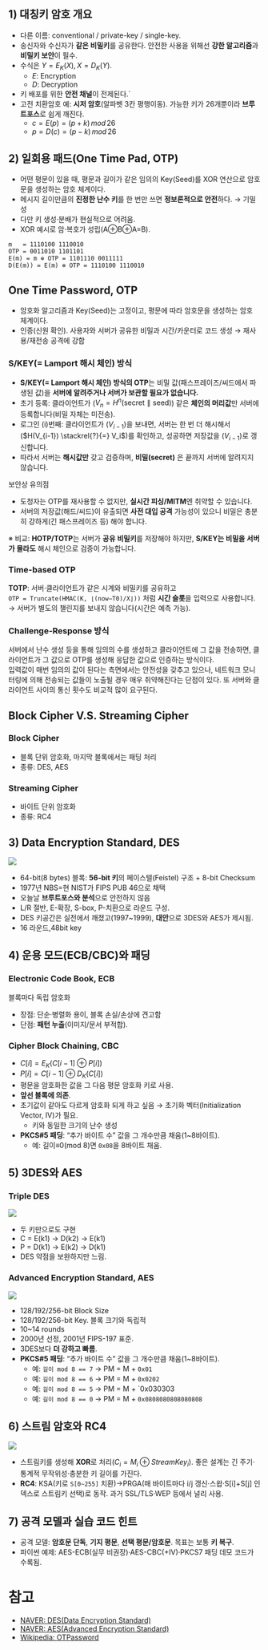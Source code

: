 ## 1) 대칭키 암호 개요

- 다른 이름: conventional / private-key / single-key.
- 송신자와 수신자가 **같은 비밀키**를 공유한다. 안전한 사용을 위해선 **강한 알고리즘**과 **비밀키 보안**이 필수.
- 수식은 $Y=E_K(X), X=D_K(Y)$.
	- $E$: Encryption
	- $D$: Decryption
- 키 배포를 위한 **안전 채널**이 전제된다.`
- 고전 치환암호 예: **시저 암호**(알파벳 3칸 평행이동). 가능한 키가 26개뿐이라 **브루트포스**로 쉽게 깨진다.
	- $c = E(p) = (p+k) \, mod \, 26$
	- $p = D(c) = (p- k) \, mod \, 26$

## 2) 일회용 패드(One Time Pad, OTP)

- 어떤 평문이 있을 때, 평문과 길이가 같은 임의의 Key(Seed)를 XOR 연산으로 암호문을 생성하는 암호 체계이다.
- 메시지 길이만큼의 **진정한 난수 키**를 한 번만 쓰면 **정보론적으로 안전**하다. → 기밀성
- 다만 키 생성·분배가 현실적으로 어려움.
- XOR 예시로 암·복호가 성립(A⊕B⊕A=B).
```
m   = 1110100 1110010
OTP = 0011010 1101101
E(m) = m ⊕ OTP = 1101110 0011111
D(E(m)) = E(m) ⊕ OTP = 1110100 1110010
```

## One Time Password, OTP

- 암호화 알고리즘과 Key(Seed)는 고정이고, 평문에 따라 암호문을 생성하는 암호 체계이다.
- 인증(신원 확인). 사용자와 서버가 공유한 비밀과 시간/카운터로 코드 생성 → 재사용/재전송 공격에 강함

### S/KEY(= Lamport 해시 체인) 방식

- **S/KEY(= Lamport 해시 체인) 방식의 OTP**는 비밀 값(패스프레이즈/씨드에서 파생된 값)을 **서버에 알려주거나 서버가 보관할 필요가 없습니다.**
- 초기 등록: 클라이언트가 ($V_n = H^{n}(\text{secret} \parallel \text{seed})$) 같은 **체인의 머리값**만 서버에 등록합니다(비밀 자체는 미전송).
- 로그인 (i)번째: 클라이언트가 ($V_{i-1}$)을 보내면, 서버는 한 번 더 해시해서 ($H(V_{i-1}) \stackrel{?}{=} V_i$)를 확인하고, 성공하면 저장값을 ($V_{i-1}$)로 갱신합니다.
- 따라서 서버는 **해시값만** 갖고 검증하며, **비밀(secret)** 은 끝까지 서버에 알려지지 않습니다.

보안상 유의점
- 도청자는 OTP를 재사용할 수 없지만, **실시간 피싱/MITM**엔 취약할 수 있습니다.
- 서버의 저장값(해드/씨드)이 유출되면 **사전 대입 공격** 가능성이 있으니 비밀은 충분히 강하게(긴 패스프레이즈 등) 해야 합니다.

※ 비교: **HOTP/TOTP**는 서버가 **공유 비밀키**를 저장해야 하지만, **S/KEY는 비밀을 서버가 몰라도** 해시 체인으로 검증이 가능합니다.

### Time-based OTP

**TOTP**: 서버·클라이언트가 같은 시계와 비밀키를 공유하고  
`OTP = Truncate(HMAC(K, ⌊(now−T0)/X⌋))` 처럼 **시간 슬롯**을 입력으로 사용합니다.  
→ 서버가 별도의 챌린지를 보내지 않습니다(시간은 예측 가능).

### Challenge-Response 방식

서버에서 난수 생성 등을 통해 임의의 수를 생성하고 클라이언트에 그 값을 전송하면, 클라이언트가 그 값으로 OTP를 생성해 응답한 값으로 인증하는 방식이다.  
입력값이 매번 임의의 값이 된다는 측면에서는 안전성을 갖추고 있으나, 네트워크 모니터링에 의해 전송되는 값들이 노출될 경우 매우 취약해진다는 단점이 있다. 또 서버와 클라이언트 사이의 통신 횟수도 비교적 많이 요구된다.

## Block Cipher V.S. Streaming Cipher

### Block Cipher

- 블록 단위 암호화, 마지막 블록에서는 패딩 처리
- 종류: DES, AES

### Streaming Cipher

- 바이트 단위 암호화
- 종류: RC4

## 3) Data Encryption Standard, DES

![](2025-10-13-11-56-24.png)

- 64-bit(8 bytes) 블록: **56-bit 키**의 페이스텔(Feistel) 구조 + 8-bit Checksum
- 1977년 NBS=현 NIST가 FIPS PUB 46으로 채택
- 오늘날 **브루트포스와 분석**으로 안전하지 않음
- L/R 절반, E-확장, S-box, P-치환으로 라운드 구성.
- DES 키공간은 실전에서 깨졌고(1997~1999), **대안**으로 3DES와 AES가 제시됨.
- 16 라운드,48bit key

## 4) 운용 모드(ECB/CBC)와 패딩

### Electronic Code Book, ECB

블록마다 독립 암호화
- 장점: 단순·병렬화 용이, 블록 손실/손상에 견고함
- 단점: **패턴 누출**(이미지/문서 부적합).

### Cipher Block Chaining, CBC

- $C[i]=E_K(C[i−1]⊕P[i])$
- $P[i]=C[i−1]⊕D_K(C[i])$
- 평문을 암호화한 값을 그 다음 평문 암호화 키로 사용.
- **앞선 블록에 의존**.
- 초기값이 같아도 다르게 암호화 되게 하고 싶음 → 초기화 벡터(Initialization Vector, IV)가 필요.
	- 키와 동일한 크기의 난수 생성
- **PKCS#5 패딩**: “추가 바이트 수” 값을 그 개수만큼 채움(1~8바이트).
	- 예: 길이≡0(mod 8)면 `0x08`을 8바이트 채움.

## 5) 3DES와 AES

### Triple DES

![](2025-10-13-12-50-56.png)

- 두 키만으로도 구현
- C = E(k1) → D(k2) → E(k1)
- P = D(k1) → E(k2) → D(k1)
- DES 약점을 보완하지만 느림.

### Advanced Encryption Standard, AES

![](2025-10-13-13-45-57.png)
- 128/192/256-bit Block Size
- 128/192/256-bit Key. 블록 크기와 독립적
- 10~14 rounds
- 2000년 선정, 2001년 FIPS-197 표준.
- 3DES보다 **더 강하고 빠름**.
- **PKCS#5 패딩**: “추가 바이트 수” 값을 그 개수만큼 채움(1~8바이트).
	- 예: `길이 mod 8 == 7` → PM = M + `0x01`
	- 예: `길이 mod 8 == 6` → PM = M + `0x0202`
	- 예: `길이 mod 8 == 5` → PM = M + `0x030303
	- 예: `길이 mod 8 == 0` → PM = M + `0x0808080808080808`

## 6) 스트림 암호와 RC4

![](2025-10-13-13-38-03.png)
- 스트림키를 생성해 **XOR**로 처리($C_i=M_i⊕StreamKey_i$). 좋은 설계는 긴 주기·통계적 무작위성·충분한 키 길이를 가진다.
- **RC4**: KSA(키로 `S[0~255]` 치환)→PRGA(매 바이트마다 i/j 갱신·스왑·S[i]+S[j] 인덱스로 스트림키 선택)로 동작. 과거 SSL/TLS·WEP 등에서 널리 사용.

## 7) 공격 모델과 실습 코드 힌트

- 공격 모델: **암호문 단독**, **기지 평문**, **선택 평문/암호문**. 목표는 보통 **키 복구**.
- 파이썬 예제: AES-ECB(실무 비권장)·AES-CBC(+IV)·PKCS7 패딩 데모 코드가 수록됨.

# 참고

- [NAVER: DES(Data Encryption Standard)](https://m.blog.naver.com/wnrjsxo/221708511553)
- [NAVER: AES(Advanced Encryption Standard)](https://blog.naver.com/PostView.naver?blogId=wnrjsxo&logNo=221711255389)
- [Wikipedia: OTPassword](https://ko.wikipedia.org/wiki/%EC%9D%BC%ED%9A%8C%EC%9A%A9_%EB%B9%84%EB%B0%80%EB%B2%88%ED%98%B8)